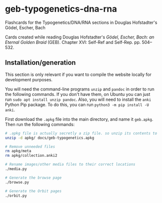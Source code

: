 # geb-typogenetics-dna-rna
Flashcards for the Typogenetics/DNA/RNA sections in Douglas Hofstadter's Gödel, Escher, Bach

Cards created while reading Douglas Hofstadter's _Gödel, Escher, Bach: an Eternal Golden Braid_ (GEB). Chapter XVI: Self-Ref and Self-Rep. pp. 504–532.

## Installation/generation

This section is only relevant if you want to compile the website locally for development purposes.

You will need the command-line programs `unzip` and `pandoc` in order to run the following commands.
If you don't have them, on Ubuntu you can just run `sudo apt install unzip pandoc`.
Also, you will need to install the `anki` Python Pip package. To do this,
you can run `python3 -m pip install -U anki`.

First download the `.apkg` file into the main directory, and name it `geb.apkg`. Then run the following commands:

```bash
# .apkg file is actually secretly a zip file. so unzip its contents to a directory called apkg/
unzip -d apkg/ docs/geb-typogenetics.apkg

# Remove unneeded files
rm apkg/meta
rm apkg/collection.anki2

# Rename images/other media files to their correct locations
./media.py

# Generate the browse page
./browse.py

# Generate the Orbit pages
./orbit.py
```
